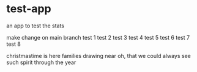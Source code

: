 # test-app
an app to test the stats

make change on main branch
test 1
test 2
test 3
test 4
test 5
test 6
test 7
test 8

christmastime is here
families drawing near
oh, that we could always see
such spirit through the year
